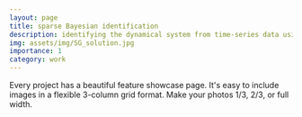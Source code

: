 ```yaml
---
layout: page
title: sparse Bayesian identification 
description: identifying the dynamical system from time-series data using sparse Bayesian learning
img: assets/img/SG_solution.jpg
importance: 1
category: work
---
```


Every project has a beautiful feature showcase page.
It's easy to include images in a flexible 3-column grid format.
Make your photos 1/3, 2/3, or full width.

